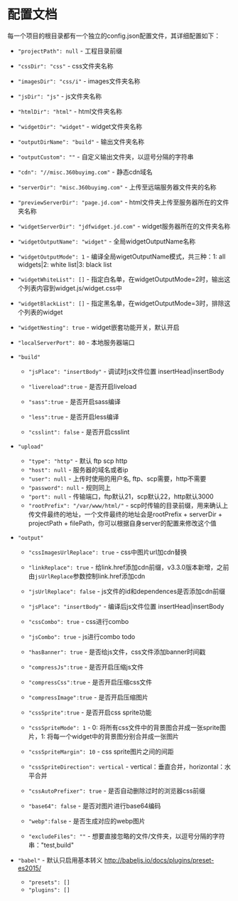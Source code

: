 # 配置文档

每一个项目的根目录都有一个独立的config.json配置文件，其详细配置如下：

* `"projectPath": null` - 工程目录前缀

* `"cssDir": "css"` - css文件夹名称

* `"imagesDir": "css/i"` - images文件夹名称

* `"jsDir": "js"` - js文件夹名称

* `"htmlDir": "html"` - html文件夹名称

* `"widgetDir": "widget"` - widget文件夹名称

* `"outputDirName": "build"` - 输出文件夹名称

* `"outputCustom": ""` - 自定义输出文件夹，以逗号分隔的字符串

* `"cdn": "//misc.360buyimg.com"` - 静态cdn域名

* `"serverDir": "misc.360buyimg.com"` - 上传至远端服务器文件夹的名称

* `"previewServerDir": "page.jd.com"` - html文件夹上传至服务器所在的文件夹名称

* `"widgetServerDir": "jdfwidget.jd.com"` - widget服务器所在的文件夹名称

* `"widgetOutputName": "widget"` - 全局widgetOutputName名称

* `"widgetOutputMode": 1` - 编译全局wigetOutputName模式，共三种：1: all widgets|2: white list|3: black list
    
* `"widgetWhiteList": []` - 指定白名单，在widgetOutputMode=2时，输出这个列表内容到widget.js/widget.css中

* `"widgetBlackList": []` - 指定黑名单，在widgetOutputMode=3时，排除这个列表的widget

* `"widgetNesting": true` - widget嵌套功能开关，默认开启

* `"localServerPort": 80` - 本地服务器端口

* `"build"`
	* `"jsPlace": "insertBody"` - 调试时js文件位置 insertHead|insertBody
	
	* `"livereload":true` - 是否开启liveload
	
	* `"sass":true` - 是否开启sass编译
	
	* `"less":true` - 是否开启less编译
	
	* `"csslint": false` - 是否开启csslint

* `"upload"`
	* `"type": "http"` - 默认 ftp scp http
    * `"host": null` - 服务器的域名或者ip
    * `"user": null` - 上传时使用的用户名, ftp、scp需要，http不需要
    * `"password": null` - 规则同上
    * `"port": null` - 传输端口，ftp默认21，scp默认22，http默认3000
    * `"rootPrefix": "/var/www/html/"` - scp时传输的目录前缀，用来确认上传文件最终的地址，一个文件最终的地址会是rootPrefix + serverDir + projectPath + filePath，你可以根据自身server的配置来修改这个值

* `"output"`
	* `"cssImagesUrlReplace": true` - css中图片url加cdn替换

	* `"linkReplace": true` - 给link.href添加cdn前缀，v3.3.0版本新增，之前由`jsUrlReplace`参数控制link.href添加cdn

	* `"jsUrlReplace": false` - js文件的id和dependences是否添加cdn前缀
	
	* `"jsPlace": "insertBody"` - 编译后js文件位置 insertHead|insertBody
	
	* `"cssCombo": true` - css进行combo
	
	* `"jsCombo": true` - js进行combo todo

	* `"hasBanner": true` - 是否给js文件，css文件添加banner时间戳
	
	* `"compressJs":true` - 是否开启压缩js文件
	
	* `"compressCss":true` - 是否开启压缩css文件
	
	* `"compressImage":true` - 是否开启压缩图片

	* `"cssSprite":true` - 是否开启css sprite功能
	
	* `"cssSpriteMode": 1` - 0: 将所有css文件中的背景图合并成一张sprite图片，1: 将每一个widget中的背景图分别合并成一张图片
	
	* `"cssSpriteMargin": 10` - css sprite图片之间的间距

	* `"cssSpriteDirection": vertical` - vertical：垂直合并，horizontal：水平合并

	* `"cssAutoPrefixer": true` - 是否自动删除过时的浏览器css前缀

	* `"base64": false` - 是否对图片进行base64编码

	* `"webp":false` - 是否生成对应的webp图片

	* `"excludeFiles": ""` - 想要直接忽略的文件/文件夹，以逗号分隔的字符串："test,build"

* `"babel"` - 默认只启用基本转义 http://babeljs.io/docs/plugins/preset-es2015/
	* `"presets": []`
	* `"plugins": []`

		
